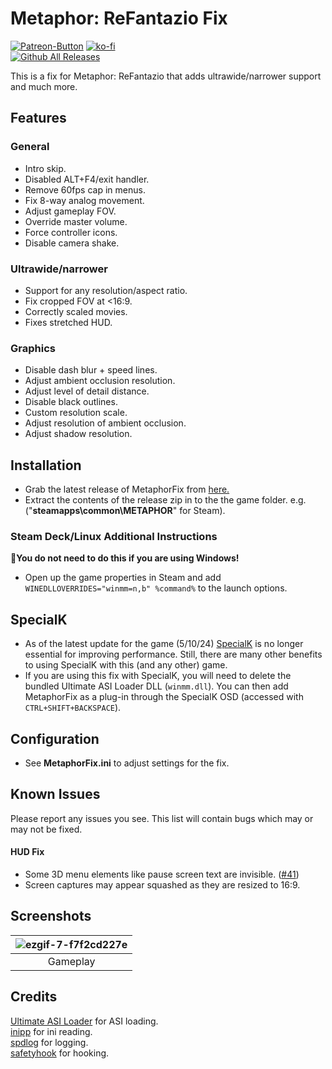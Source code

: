 # Metaphor: ReFantazio Fix
[![Patreon-Button](https://github.com/user-attachments/assets/0468283d-b663-4820-b0f5-40e41d96832c)](https://www.patreon.com/Wintermance) [![ko-fi](https://ko-fi.com/img/githubbutton_sm.svg)](https://ko-fi.com/W7W01UAI9) <br />
[![Github All Releases](https://img.shields.io/github/downloads/Lyall/MetaphorFix/total.svg)](https://github.com/Lyall/MetaphorFix/releases)

This is a fix for Metaphor: ReFantazio that adds ultrawide/narrower support and much more.

## Features
### General
- Intro skip.
- Disabled ALT+F4/exit handler.
- Remove 60fps cap in menus.
- Fix 8-way analog movement.
- Adjust gameplay FOV.
- Override master volume.
- Force controller icons.
- Disable camera shake.
 
### Ultrawide/narrower
- Support for any resolution/aspect ratio.
- Fix cropped FOV at <16:9.
- Correctly scaled movies.
- Fixes stretched HUD.

### Graphics
- Disable dash blur + speed lines.
- Adjust ambient occlusion resolution.
- Adjust level of detail distance.
- Disable black outlines.
- Custom resolution scale.
- Adjust resolution of ambient occlusion.
- Adjust shadow resolution.

## Installation
- Grab the latest release of MetaphorFix from [here.](https://github.com/Lyall/MetaphorFix/releases)
- Extract the contents of the release zip in to the the game folder. e.g. ("**steamapps\common\METAPHOR**" for Steam).

### Steam Deck/Linux Additional Instructions
🚩**You do not need to do this if you are using Windows!**
- Open up the game properties in Steam and add `WINEDLLOVERRIDES="winmm=n,b" %command%` to the launch options.

## SpecialK
- As of the latest update for the game (5/10/24) [SpecialK](https://www.special-k.info/) is no longer essential for improving performance. Still, there are many other benefits to using SpecialK with this (and any other) game.
- If you are using this fix with SpecialK, you will need to delete the bundled Ultimate ASI Loader DLL (`winmm.dll`). You can then add MetaphorFix as a plug-in through the SpecialK OSD (accessed with `CTRL+SHIFT+BACKSPACE`).

## Configuration
- See **MetaphorFix.ini** to adjust settings for the fix.

## Known Issues
Please report any issues you see.
This list will contain bugs which may or may not be fixed.

#### HUD Fix
- Some 3D menu elements like pause screen text are invisible. ([#41](https://github.com/Lyall/MetaphorFix/issues/41))
- Screen captures may appear squashed as they are resized to 16:9.
  
## Screenshots
| ![ezgif-7-f7f2cd227e](https://github.com/user-attachments/assets/b3fa0f83-4c51-4e06-908b-81288c2f6957) |
|:--:|
| Gameplay |

## Credits
[Ultimate ASI Loader](https://github.com/ThirteenAG/Ultimate-ASI-Loader) for ASI loading. <br />
[inipp](https://github.com/mcmtroffaes/inipp) for ini reading. <br />
[spdlog](https://github.com/gabime/spdlog) for logging. <br />
[safetyhook](https://github.com/cursey/safetyhook) for hooking.
